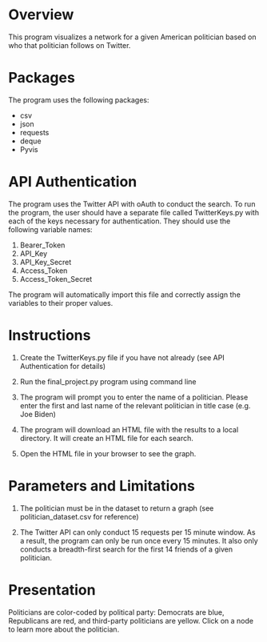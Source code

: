 # Overview

This program visualizes a network for a given American politician 
based on who that politician follows on Twitter.

# Packages
The program uses the following packages:
- csv
- json
- requests
- deque
- Pyvis

# API Authentication
The program uses the Twitter API with oAuth to conduct the search. To run 
the program, the user should have a separate file called TwitterKeys.py 
with each of the keys necessary for authentication. They should use the 
following variable names:

1. Bearer_Token
2. API_Key 
3. API_Key_Secret
4. Access_Token
5. Access_Token_Secret

The program will automatically import this file and correctly assign the 
variables to their proper values. 

# Instructions
1. Create the TwitterKeys.py file if you have not already (see API 
Authentication for details)

2. Run the final_project.py program using command line

3. The program will prompt you to enter the name of a politician. Please 
enter the first and last name of the relevant politician in title case 
(e.g. Joe Biden)

4. The program will download an HTML file with the results to a local 
directory. It will create an HTML file for each search.

5. Open the HTML file in your browser to see the graph.

# Parameters and Limitations
1. The politician must be in the dataset to return a graph (see 
politician_dataset.csv for reference)

2. The Twitter API can only conduct 15 requests per 15 minute window. As a 
result, the program can only be run once every 15 minutes. It also only 
conducts a breadth-first search for the first 14 friends of a given 
politician.

# Presentation
Politicians are color-coded by political party: Democrats are blue, 
Republicans are red, and third-party politicians are yellow. Click on a 
node to learn more about the politician.

